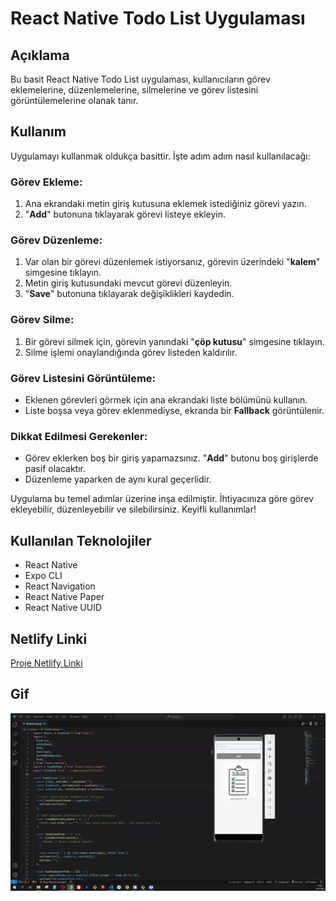 # React Native Todo List Uygulaması

## Açıklama

Bu basit React Native Todo List uygulaması, kullanıcıların görev eklemelerine, düzenlemelerine, silmelerine ve görev listesini görüntülemelerine olanak tanır.

## Kullanım

Uygulamayı kullanmak oldukça basittir. İşte adım adım nasıl kullanılacağı:

### Görev Ekleme:

1. Ana ekrandaki metin giriş kutusuna eklemek istediğiniz görevi yazın.
2. "**Add**" butonuna tıklayarak görevi listeye ekleyin.

### Görev Düzenleme:

1. Var olan bir görevi düzenlemek istiyorsanız, görevin üzerindeki "**kalem**" simgesine tıklayın.
2. Metin giriş kutusundaki mevcut görevi düzenleyin.
3. "**Save**" butonuna tıklayarak değişiklikleri kaydedin.

### Görev Silme:

1. Bir görevi silmek için, görevin yanındaki "**çöp kutusu**" simgesine tıklayın.
2. Silme işlemi onaylandığında görev listeden kaldırılır.

### Görev Listesini Görüntüleme:

- Eklenen görevleri görmek için ana ekrandaki liste bölümünü kullanın.
- Liste boşsa veya görev eklenmediyse, ekranda bir **Fallback** görüntülenir.

### Dikkat Edilmesi Gerekenler:

- Görev eklerken boş bir giriş yapamazsınız. "**Add**" butonu boş girişlerde pasif olacaktır.
- Düzenleme yaparken de aynı kural geçerlidir.

Uygulama bu temel adımlar üzerine inşa edilmiştir. İhtiyacınıza göre görev ekleyebilir, düzenleyebilir ve silebilirsiniz. Keyifli kullanımlar!

## Kullanılan Teknolojiler

- React Native
- Expo CLI
- React Navigation
- React Native Paper
- React Native UUID

## Netlify Linki

[Proje Netlify Linki](https://todo-reactnative.netlify.app)

## Gif

![Proje Ekran Görüntüsü](assets/screen.gif)

